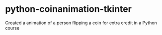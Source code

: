 # python-coinanimation-tkinter
Created a animation of a person flipping a coin for extra credit in a Python course
